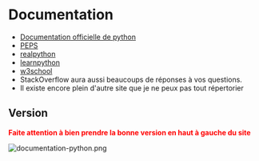 # Documentation

- [Documentation officielle de python](https://docs.python.org/3.11)
- [PEPS](https://peps.python.org/)
- [realpython](https://realpython.com)
- [learnpython](https://www.learnpython.org/)
- [w3school](https://www.w3schools.com/python/)
- StackOverflow aura aussi beaucoups de réponses à vos questions.
- Il existe encore plein d'autre site que je ne peux pas tout répertorier

## Version

**<span style="color:red">Faite attention à bien prendre la bonne version en haut à gauche du site</span>**

![documentation-python.png](https://repository-images.githubusercontent.com/92097535/23580f00-1808-11ea-8d8a-3a0a5360af0c)
